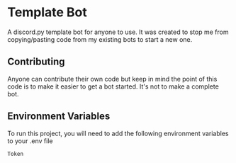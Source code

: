 
# Template Bot
A discord.py template bot for anyone to use. It was created to stop me from copying/pasting code from my existing bots to start a new one.


## Contributing
Anyone can contribute their own code but keep in mind the point of this code is to make it easier to get a bot started. It's not to make a complete bot.


## Environment Variables
To run this project, you will need to add the following environment variables to your .env file

`Token`


